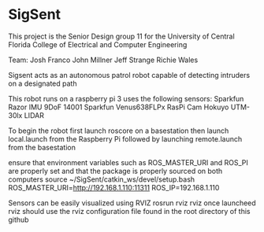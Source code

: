 # SigSent
This project is the Senior Design group 11 for the University of Central Florida College of Electrical and Computer Engineering

Team:
	Josh Franco	
	John Millner
	Jeff Strange
	Richie Wales
	
Sigsent acts as an autonomous patrol robot capable of detecting intruders on a designated path

This robot runs on a raspberry pi 3 uses the following sensors:
	Sparkfun Razor IMU 9DoF 14001
	Sparkfun Venus638FLPx
	RasPi Cam
	Hokuyo UTM-30lx LIDAR
	
To begin the robot first launch roscore on a basestation
then launch local.launch from the Raspberry Pi
followed by launching remote.launch from the basestation

ensure that environment variables such as ROS_MASTER_URI and ROS_PI are properly set and that the package is properly sourced on both computers
	source ~/SigSent/catkin_ws/devel/setup.bash
	ROS_MASTER_URI=http://192.168.1.110:11311
	ROS_IP=192.168.1.110

Sensors can be easily visualized using RVIZ
	rosrun rviz rviz
		once launcheed rviz should use the rviz configuration file found in the root directory of this github

